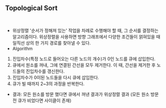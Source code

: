 ## Topological Sort
​
- 위상정렬
'순서가 정해져 있는' 작업을 차례로 수행해야 할 때, 그 순서를 결정하는 알고리즘이다.
위상정렬을 사용하면 방향 그래프에서 다양한 조건들이 얽혀있을 때 일직선 상의 한 가지 경로를 찾아낼 수 있다.
​
- Algorithm
1. 진입차수(특정 노드로 들어오는 다른 노드의 개수)가 0인 노드를 큐에 삽입한다.
2. 큐에서 원소를 꺼내, 그에 연결된 간선을 모두 제거한다. 이 때, 간선을 제거한 후 노드들의 진입차수를 갱신한다.
3. 진입차수가 0이된 노드들을 다시 큐에 삽입한다.
4. 큐가 빌 때까지 2~3의 과정을 반복한다.
​
​
- 결과: 모든 원소를 방문 했다면 큐에서 꺼낸 결과가 위상정렬 결과 (모든 원소 방문 전 큐가 비었다면 사이클이 존재)